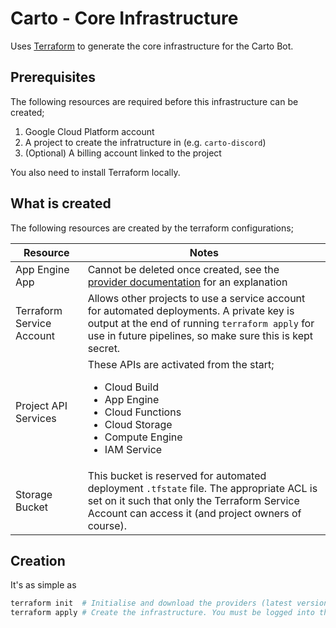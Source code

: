 # Carto - Core Infrastructure

Uses [Terraform](terraform.io) to generate the core infrastructure for the Carto Bot.

## Prerequisites

The following resources are required before this infrastructure can be created;

1. Google Cloud Platform account
2. A project to create the infratructure in (e.g. `carto-discord`)
3. (Optional) A billing account linked to the project

You also need to install Terraform locally.

## What is created

The following resources are created by the terraform configurations;

| Resource                  | Notes                                                                                                                                                                                                    |
| ------------------------- | -------------------------------------------------------------------------------------------------------------------------------------------------------------------------------------------------------- |
| App Engine App            | Cannot be deleted once created, see the [provider documentation](https://registry.terraform.io/providers/hashicorp/google/latest/docs/resources/app_engine_application) for an explanation               |
| Terraform Service Account | Allows other projects to use a service account for automated deployments. A private key is output at the end of running `terraform apply` for use in future pipelines, so make sure this is kept secret. |
| Project API Services      | These APIs are activated from the start; <br/><ul><li>Cloud Build</li><li>App Engine</li><li>Cloud Functions</li><li>Cloud Storage</li><li>Compute Engine</li><li>IAM Service</li></ul>                  |
| Storage Bucket            | This bucket is reserved for automated deployment `.tfstate` file. The appropriate ACL is set on it such that only the Terraform Service Account can access it (and project owners of course).            |

## Creation

It's as simple as

```bash
terraform init  # Initialise and download the providers (latest version)
terraform apply # Create the infrastructure. You must be logged into the gcloud cli
```
